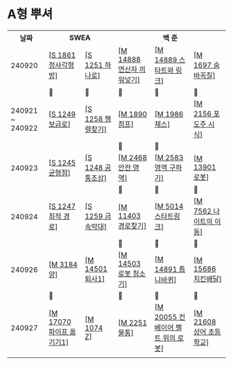 # A형 뿌셔

<table>
  <tr>
    <th>날짜</th>
    <th colspan="2">SWEA</th>
    <th colspan="3">백 준</th>
  </tr>
  <tr>
    <td>240920</td>
    <td><a href="https://swexpertacademy.com/main/code/problem/problemDetail.do?contestProbId=AV5LtJYKDzsDFAXc">[S 1861 정사각형 방]</a></td>
    <td><a href="https://swexpertacademy.com/main/code/problem/problemDetail.do?contestProbId=AV15StKqAQkCFAYD">[S 1251 하나로]</a></td>
    <td><a href="https://www.acmicpc.net/problem/14888">[M 14888 연산자 끼워넣기]</a></td>
    <td><a href="https://www.acmicpc.net/problem/14889">[M 14889 스타트와 링크]</a></td>
    <td><a href="https://www.acmicpc.net/problem/1697">[M 1697 숨바꼭질]</a></td>
  </tr>
   <tr>
    <td> </td>
    <td>💚</td>
    <td>💚</a></td>
    <td>💚</a></td>
    <td>💚</a></td>
    <td>💚</a></td>
  </tr>
  <tr>
    <td>240921 ~ 240922</td>
    <td><a href="https://swexpertacademy.com/main/code/problem/problemDetail.do?contestProbId=AV15QRX6APsCFAYD">[S 1249 보급로]</a></td>
    <td><a href="https://swexpertacademy.com/main/code/problem/problemDetail.do?contestProbId=AV18LoAqItcCFAZN">[S 1258 행렬찾기]</a></td>
    <td><a href="https://www.acmicpc.net/problem/1890">[M 1890 점프]</a></td>
    <td><a href="https://www.acmicpc.net/problem/1986">[M 1986 체스]</a></td>
    <td><a href="https://www.acmicpc.net/problem/2156">[M 2156 포도주 시식]</a></td>
  </tr>
<tr>
    <td> </td>
    <td> </td>
    <td> </td>
    <td>💚</td>
    <td>💚</a></td>
    <td> </td>
  </tr>
  <tr>
    <td>240923</td>
    <td><a href="https://swexpertacademy.com/main/code/problem/problemDetail.do?contestProbId=AV15MeBKAOgCFAYD">[S 1245 균형점]</a></td>
    <td><a href="https://swexpertacademy.com/main/code/problem/problemDetail.do?contestProbId=AV15PTkqAPYCFAYD">[S 1248 공통조상]</a></td>
    <td><a href="https://www.acmicpc.net/problem/2468">[M 2468 안전 영역]</a></td>
    <td><a href="https://www.acmicpc.net/problem/2583">[M 2583 영역 구하기]</a></td>
    <td><a href="https://www.acmicpc.net/problem/13901">[M 13901 로봇]</a></td>
  </tr>
<tr>
    <td> </td>
    <td> </td>
    <td> </td>
    <td>💚 </td>
    <td>💚</td>
    <td>💚</td>
  </tr>
<td>240924</td>
    <td><a href="https://swexpertacademy.com/main/code/problem/problemDetail.do?contestProbId=AV15OZ4qAPICFAYD&&">[S 1247 최적 경로]</a></td>
    <td><a href="https://swexpertacademy.com/main/code/problem/problemDetail.do?contestProbId=AV18NaZqIt8CFAZN">[S 1259 금속막대]</a></td>
    <td><a href="https://www.acmicpc.net/problem/11403">[M 11403 경로찾기]</a></td>
    <td><a href="https://www.acmicpc.net/problem/5014">[M 5014 스타트링크]</a></td>
    <td><a href="https://www.acmicpc.net/problem/7562">[M 7562 나이트의 이동]</a></td>
  </tr>
<tr>
    <td> </td>
    <td> </td>
    <td> </td>
    <td>💚</td>
    <td>💚</td>
    <td>💚</td>
  </tr>
  <td>240926</td>
    <td><a href="https://www.acmicpc.net/problem/3184">[M 3184 양]</a></td>
    <td><a href="https://www.acmicpc.net/problem/14501">[M 14501 퇴사1]</a></td>
    <td><a href="https://www.acmicpc.net/problem/14503">[M 14503 로봇 청소기]</a></td>
    <td><a href="https://www.acmicpc.net/problem/14891">[M 14891 톱니바퀴]</a></td>
    <td><a href="https://www.acmicpc.net/problem/15686">[M 15686 치킨배달]</a></td>
  </tr>
<tr>
    <td> </td>
    <td>💚</td>
    <td> </td>
    <td>💚 </td>
    <td> 💚 </td>
    <td>💚</td>
  </tr>
   <td>240927</td>
    <td><a href="https://www.acmicpc.net/problem/17070">[M 17070 파이프 옮기기1]</a></td>
    <td><a href="https://www.acmicpc.net/problem/1074">[M 1074 Z]</a></td>
    <td><a href="https://www.acmicpc.net/problem/2251">[M 2251 물통]</a></td>
    <td><a href="https://www.acmicpc.net/problem/20055">[M 20055 컨베이어 벨트 위의 로봇]</a></td>
    <td><a href="https://www.acmicpc.net/problem/21608">[M 21608 상어 초등학교]</a></td>
  </tr>
<tr>
    <td> </td>
    <td> </td>
    <td> </td>
    <td> </td>
    <td></td>
    <td></td>
  </tr>
</table>
